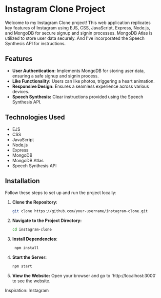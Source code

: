 # Instagram Clone Project

Welcome to my Instagram Clone project! This web application replicates key features of Instagram using EJS, CSS, JavaScript, Express, Node.js, and MongoDB for secure signup and signin processes. MongoDB Atlas is utilized to store user data securely. And I've incorporated the Speech Synthesis API for instructions.

## Features

- **User Authentication:** Implements MongoDB for storing user data, ensuring a safe signup and signin process.
- **Like Functionality:** Users can like photos, triggering a heart animation.
- **Responsive Design:** Ensures a seamless experience across various devices.
- **Speech Synthesis:** Clear instructions provided using the Speech Synthesis API.

## Technologies Used

- EJS
- CSS
- JavaScript
- Node.js
- Express
- MongoDB
- MongoDB Atlas
- Speech Synthesis API

  

## Installation

Follow these steps to set up and run the project locally:

1. **Clone the Repository:**
   ```sh
   git clone https://github.com/your-username/instagram-clone.git
   

2. **Navigate to the Project Directory:**
    ```sh
   cd instagram-clone

3. **Install Dependencies:**
    ```sh
     npm install
    
4. **Start the Server:**
   ```sh
   npm start
   
5. **View the Website:**
   Open your browser and go to 'http://localhost:3000' to see the website.



Inspiration: Instagram

